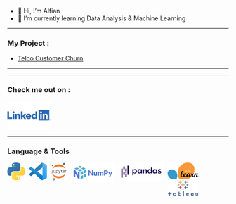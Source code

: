 - 👋 Hi, I’m Alfian
- 🌱 I’m currently learning Data Analysis & Machine Learning

---
### My Project : 
- [Telco Customer Churn](https://nbviewer.org/github/FiguringThingsOut/DS---Portfolio/blob/main/Supervised_ML_TelcoCustomerChurn/Supervised%20Learning%20-%20TELCO%20Customer%20Churn.ipynb)




---
---


### Check me out on : 
[<img alt="LinkedIn" width="100px" src="images/Linkedin-Logo-2048x1280.png" />](https://www.linkedin.com/in/alfian-05238b125/)


---

### Language & Tools
<img align="left" alt="Python" width="40px" src="images/5848152fcef1014c0b5e4967.png" style="padding-right:10px;" />
<img align="left" alt="Visual Studio Code" width="40px" src="images/Visual_Studio_Code_1.35_icon.svg.png" style="padding-right:10px;" />
<img align="left" alt="Jupyter Notebook" width="35px" src="images/1200px-Jupyter_logo.svg.png" style="padding-right:10px;" />
<img align="left" alt="Numpy" width="100px" src="images/1200px-NumPy_logo_2020.svg.png" style="padding-right:10px;" />
<img align="left" alt="Pandas" width="100px" src="images/Pandas_logo.svg.png" style="padding-right:10px;" />
<img align="left" alt="Scikit - Learn" width="70px" src="images/1280px-Scikit_learn_logo_small.svg.png" style="padding-right:10px;" />
<img align="left" alt="Tableau" width="70px" src="images/Tableau-Emblem.png" style="padding-right:10px;" />

<!---
FiguringThingsOut/FiguringThingsOut is a ✨ special ✨ repository because its `README.md` (this file) appears on your GitHub profile.
You can click the Preview link to take a look at your changes.
--->
